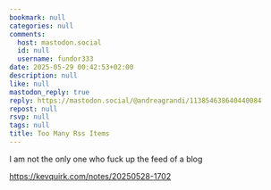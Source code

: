 ```yaml
---
bookmark: null
categories: null
comments:
  host: mastodon.social
  id: null
  username: fundor333
date: 2025-05-29 00:42:53+02:00
description: null
like: null
mastodon_reply: true
reply: https://mastodon.social/@andreagrandi/113854638640440084
repost: null
rsvp: null
tags: null
title: Too Many Rss Items
---
```


I am not the only one who fuck up the feed of a blog

https://kevquirk.com/notes/20250528-1702